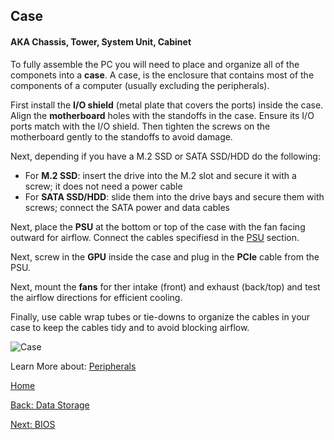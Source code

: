 ## Case
#### AKA Chassis, Tower, System Unit, Cabinet
To fully assemble the PC you will need to place and organize all of the componets into a **case**. A case, is the enclosure that contains most of the components of a computer (usually excluding the peripherals).

First install the **I/O shield** (metal plate that covers the ports) inside the case. Align the **motherboard** holes with the standoffs in the case. Ensure its I/O ports match with the I/O shield. Then tighten the screws on the motherboard gently to the standoffs to avoid damage.

Next, depending if you have a M.2  SSD or SATA SSD/HDD do the following:  
* For **M.2 SSD**: insert the drive into the M.2 slot and secure it with a screw; it does not need a power cable
* For **SATA SSD/HDD**: slide them into the drive bays and secure them with screws; connect the SATA power and data cables

Next, place the **PSU** at the bottom or top of the case with the fan facing outward for airflow. Connect the cables specifiesd in the [PSU](PSU.md) section.

Next, screw in the **GPU** inside the case and plug in the **PCIe** cable from the PSU.

Next, mount the **fans** for ther intake (front) and exhaust (back/top) and test the airflow directions for efficient cooling.

Finally, use cable wrap tubes or tie-downs to organize the cables in your case to keep the cables tidy and to avoid blocking airflow.

![Case](https://i.ebayimg.com/images/g/yFsAAOSwmD5nNLew/s-l1600.webp)

Learn More about: [Peripherals](Peripherals.md)

[Home](README.md)

[Back: Data Storage](Storage.md)

[Next: BIOS](BIOS.md)
